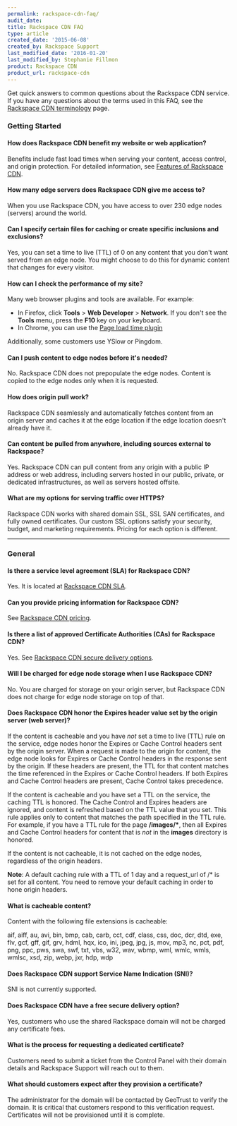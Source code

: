 ```yaml
---
permalink: rackspace-cdn-faq/
audit_date:
title: Rackspace CDN FAQ
type: article
created_date: '2015-06-08'
created_by: Rackspace Support
last_modified_date: '2016-01-20'
last_modified_by: Stephanie Fillmon
product: Rackspace CDN
product_url: rackspace-cdn
---
```


Get quick answers to common questions about the Rackspace CDN service.
If you have any questions about the terms used in this FAQ, see the
[Rackspace CDN
terminology](/how-to/rackspace-cdn-terminology)
page.

### Getting Started

#### How does Rackspace CDN benefit my website or web application?

Benefits include fast load times when serving your content, access
control, and origin protection. For detailed information, see [Features
of Rackspace
CDN](/how-to/features-of-rackspace-cdn).

#### How many edge servers does Rackspace CDN give me access to?

When you use Rackspace CDN, you have access to over 230 edge nodes
(servers) around the world.

#### Can I specify certain files for caching or create specific inclusions and exclusions?

Yes, you can set a time to live (TTL) of 0 on any content that you don't
want served from an edge node. You might choose to do this for dynamic
content that changes for every visitor.

#### How can I check the performance of my site?

Many web browser plugins and tools are available. For example:

-   In Firefox, click **Tools** &gt; **Web Developer** &gt;
    **Network**.
    If you don't see the **Tools** menu, press the **F10** key on
    your keyboard.
-   In Chrome, you can use the [Page load time
    plugin](https://chrome.google.com/webstore/detail/page-load-time/fploionmjgeclbkemipmkogoaohcdbig?hl=en)

Additionally, some customers use YSlow or Pingdom.

#### Can I push content to edge nodes before it's needed?

No. Rackspace CDN does not prepopulate the edge nodes. Content is copied
to the edge nodes only when it is requested.

#### How does origin pull work?

Rackspace CDN seamlessly and automatically fetches content from an
origin server and caches it at the edge location if the edge location
doesn't already have it.

#### Can content be pulled from anywhere, including sources external to Rackspace?

Yes. Rackspace CDN can pull content from any origin with a public IP
address or web address, including servers hosted in our public, private,
or dedicated infrastructures, as well as servers hosted offsite.

#### What are my options for serving traffic over HTTPS?

Rackspace CDN works with shared domain SSL, SSL SAN certificates, and
fully owned certificates. Our custom SSL options satisfy your security,
budget, and marketing requirements. Pricing for each option is
different.

------------------------------------------------------------------------

### General

#### Is there a service level agreement (SLA) for Rackspace CDN?

Yes. It is located at [Rackspace CDN
SLA](http://www.rackspace.com/information/legal/service-level-guarantee-rackspace-cdn).

#### Can you provide pricing information for Rackspace CDN?

See [Rackspace CDN
pricing](http://www.rackspace.com/cloud/cdn-content-delivery-network).

#### Is there a list of approved Certificate Authorities (CAs) for Rackspace CDN?

Yes. See [Rackspace CDN secure delivery
options](/how-to/rackspace-cdn-secure-delivery-options#Secure%2520origin).

#### Will I be charged for edge node storage when I use Rackspace CDN?

No. You are charged for storage on your origin server, but Rackspace CDN
does not charge for edge node storage on top of that.

#### Does Rackspace CDN honor the Expires header value set by the origin server (web server)?

If the content is cacheable and you have *not* set a time to live (TTL)
rule on the service, edge nodes honor the Expires or Cache Control
headers sent by the origin server. When a request is made to the origin
for content, the edge node looks for Expires or Cache Control headers in
the response sent by the origin. If these headers are present, the TTL
for that content matches the time referenced in the Expires or Cache
Control headers. If both Expires and Cache Control headers are present,
Cache Control takes precedence.

If the content is cacheable and you have set a TTL on the service, the
caching TTL is honored. The Cache Control and Expires headers are
ignored, and content is refreshed based on the TTL value that you set.
This rule applies only to content that matches the path specified in the
TTL rule. For example, if you have a TTL rule for the page
**/images/\***, then all Expires and Cache Control headers for content
that is *not* in the **images** directory is honored.

If the content is not cacheable, it is not cached on the edge nodes,
regardless of the origin headers.

**Note**: A default caching rule with a TTL of 1 day and a request\_url
of /\* is set for all content. You need to remove your default caching
in order to hone origin headers.

#### What is cacheable content?

Content with the following file extensions is cacheable:

aif, aiff, au, avi, bin, bmp, cab, carb, cct, cdf, class, css, doc, dcr,
dtd, exe, flv, gcf, gff, gif, grv, hdml, hqx, ico, ini, jpeg, jpg, js,
mov, mp3, nc, pct, pdf, png, ppc, pws, swa, swf, txt, vbs, w32, wav,
wbmp, wml, wmlc, wmls, wmlsc, xsd, zip, webp, jxr, hdp, wdp

#### Does Rackspace CDN support Service Name Indication (SNI)?

SNI is not currently supported.

#### Does Rackspace CDN have a free secure delivery option?

Yes, customers who use the shared Rackspace domain will not be charged
any certificate fees.

#### What is the process for requesting a dedicated certificate?

Customers need to submit a ticket from the Control Panel with their
domain details and Rackspace Support will reach out to them.

#### What should customers expect after they provision a certificate?

The administrator for the domain will be contacted by GeoTrust to verify
the domain. It is critical that customers respond to this verification
request. Certificates will not be provisioned until it is complete.

